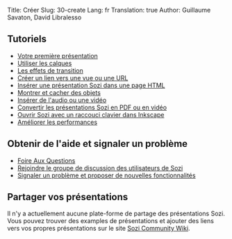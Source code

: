 Title: Créer
Slug: 30-create
Lang: fr
Translation: true
Author: Guillaume Savaton, David Libralesso


Tutoriels
---------

* [Votre première présentation](|filename|tutorial-first.md)
* [Utiliser les calques](|filename|tutorial-layers.md)
* [Les effets de transition](|filename|tutorial-transitions.md)
* [Créer un lien vers une vue ou une URL](|filename|tutorial-links.md)
* [Insérer une présentation Sozi dans une page HTML](|filename|tutorial-embedding.md)
* [Montrer et cacher des objets](|filename|tutorial-showing-hiding.md)
* [Insérer de l'audio ou une vidéo](|filename|tutorial-media.md)
* [Convertir les présentations Sozi en PDF ou en vidéo](|filename|tutorial-converting.md)
* [Ouvrir Sozi avec un raccouci clavier dans Inkscape](|filename|tutorial-shortcut.md)
* [Améliorer les performances](|filename|tutorial-performance.md)


Obtenir de l'aide et signaler un problème
-----------------------------------------

* [Foire Aux Questions](|filename|faq.md)
* [Rejoindre le groupe de discussion des utilisateurs de Sozi](http://groups.google.com/group/sozi-users)
* [Signaler un problème et proposer de nouvelles fonctionnalités](http://github.com/senshu/Sozi/issues)


Partager vos présentations
--------------------------

Il n'y a actuellement aucune plate-forme de partage des présentations Sozi.
Vous pouvez trouver des examples de présentations et ajouter des liens vers vos propres présentations
sur le site [Sozi Community Wiki](http://sozi.wikidot.com/).
